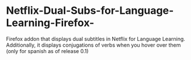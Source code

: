 # Netflix-Dual-Subs-for-Language-Learning-Firefox-
Firefox addon that displays dual subtitles in Netflix for Language Learning. Additionally, it displays conjugations of verbs when you hover over them (only for spanish as of release 0.1)
